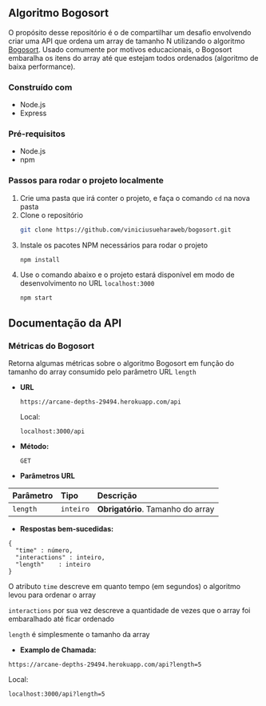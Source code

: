 ## Algoritmo Bogosort

O propósito desse repositório é o de compartilhar um desafio envolvendo criar uma API que ordena um array de tamanho N utilizando o algoritmo [Bogosort](https://en.wikipedia.org/wiki/Bogosort). Usado comumente por motivos educacionais, o Bogosort embaralha os itens do array até que estejam todos ordenados (algoritmo de baixa performance).

### Construído com

-   Node.js
-   Express

### Pré-requisitos

-   Node.js
-   npm

### Passos para rodar o projeto localmente

1. Crie uma pasta que irá conter o projeto, e faça o comando `cd` na nova pasta
2. Clone o repositório
    ```sh
    git clone https://github.com/viniciusueharaweb/bogosort.git
    ```
3. Instale os pacotes NPM necessários para rodar o projeto
    ```sh
    npm install
    ```
4. Use o comando abaixo e o projeto estará disponível em modo de desenvolvimento no URL `localhost:3000`
    ```sh
    npm start
    ```

## Documentação da API

### Métricas do Bogosort

Retorna algumas métricas sobre o algoritmo Bogosort em função do tamanho do array consumido pelo parâmetro URL `length`

-   **URL**

    ```
    https://arcane-depths-29494.herokuapp.com/api
    ```

    Local:

    ```
    localhost:3000/api
    ```
 

-   **Método:**

    `GET`

-   **Parâmetros URL**

| Parâmetro | Tipo      | Descrição                         |
| :-------- | :-------- | :-------------------------------- |
| `length`  | `inteiro` | **Obrigatório**. Tamanho do array |

-   **Respostas bem-sucedidas:**

```
{
  "time" : número,
  "interactions" : inteiro,
  "length"    : inteiro
}
```

O atributo `time` descreve em quanto tempo (em segundos) o algoritmo levou para ordenar o array

`interactions` por sua vez descreve a quantidade de vezes que o array foi embaralhado até ficar ordenado

`length` é simplesmente o tamanho da array

-   **Examplo de Chamada:**

```
https://arcane-depths-29494.herokuapp.com/api?length=5
```

Local:
```
localhost:3000/api?length=5
```

